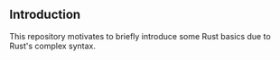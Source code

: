 ## Introduction
This repository motivates to briefly introduce some Rust basics due to Rust's complex syntax.

<br>

 